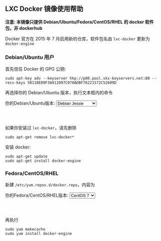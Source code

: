 ## LXC Docker 镜像使用帮助

**注意: 本镜像只提供 Debian/Ubuntu/Fedora/CentOS/RHEL 的 docker 软件包，非 dockerhub**

Docker 官方在 2015 年 7 月启用新的仓库，软件包名由 `lxc-docker` 更新为 `docker-engine`


### Debian/Ubuntu 用户

首先信任 Docker 的 GPG 公钥:
```
sudo apt-key adv --keyserver hkp://p80.pool.sks-keyservers.net:80 --recv-keys 58118E89F3A912897C070ADBF76221572C52609D
```

再选择你的 Debian/Ubuntu 版本，执行文本框内的命令

<form class="form-inline">
<div class="form-group">
	<label>你的Debian/Ubuntu版本: </label>
	<select class="form-control release-select" data-template="#apt-template" data-target="#apt-content">
	  <option data-release="debian-wheezy">Debian Wheezy</option>
	  <option data-release="debian-jessie" selected>Debian Jessie</option>
	  <option data-release="debian-stretch">Debian Strech</option>
	  <option data-release="ubuntu-precise">Ubuntu 12.04 LTS</option>
	  <option data-release="ubuntu-trusty">Ubuntu 14.04 LTS</option>
	  <option data-release="ubuntu-utopic">Ubuntu 14.10</option>
	  <option data-release="ubuntu-vivid">Ubuntu 15.04</option>
	  <option data-release="ubuntu-wily">Ubuntu 15.10</option>
	</select>
</div>
</form>

<p></p>
<pre>
<code id="apt-content">
</code>
</pre>

如果你安装过 `lxc-docker`，请先删除
```
sudo apt-get remove lxc-docker*
```

安装 docker:
```
sudo apt-get update
sudo apt-get install docker-engine
```

<script id="apt-template" type="x-tmpl-markup">
echo "deb https://mirrors.tuna.tsinghua.edu.cn/docker/apt/repo {{release_name}} main" | sudo tee /etc/apt/sources.list.d/docker.list
</script>

### Fedora/CentOS/RHEL

新建 `/etc/yum.repos.d/docker.repo`，内容为

<form class="form-inline">
<div class="form-group">
	<label>你的Fedora/CentOS/RHEL版本: </label>
	<select class="form-control release-select" data-template="#yum-template" data-target="#yum-content">
	  <option data-release="centos/6">CentOS 6</option>
	  <option data-release="centos/7" selected>CentOS 7</option>
	  <option data-release="centos/6">RHEL 6</option>
	  <option data-release="centos/7">RHEL 7</option>
	  <option data-release="fedora/20">Fedora 20</option>
	  <option data-release="fedora/21">Fedora 21</option>
	  <option data-release="fedora/22">Fedora 22</option>
	</select>
</div>
</form>

<p></p>
<pre>
<code id="yum-content">
</code>
</pre>


再执行 
```
sudo yum makecache
sudo yum install docker-engine
```

<script id="yum-template" type="x-tmpl-markup">
[dockerrepo]
name=Docker Repository
baseurl=https://mirrors.tuna.tsinghua.edu.cn/docker/yum/repo/main/{{release_name}}
enabled=1
gpgcheck=1
gpgkey=https://mirrors.tuna.tsinghua.edu.cn/docker/yum/gpg
</script>
